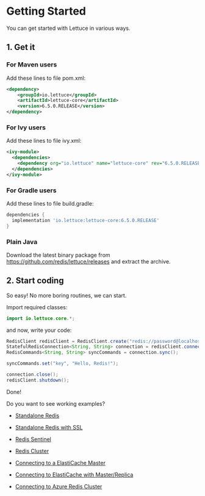 # Getting Started

You can get started with Lettuce in various ways.

## 1. Get it

### For Maven users

Add these lines to file pom.xml:

``` xml
<dependency>
    <groupId>io.lettuce</groupId>
    <artifactId>lettuce-core</artifactId>
    <version>6.5.0.RELEASE</version>
</dependency>
```

### For Ivy users

Add these lines to file ivy.xml:

``` xml
<ivy-module>
  <dependencies>
    <dependency org="io.lettuce" name="lettuce-core" rev="6.5.0.RELEASE"/>
  </dependencies>
</ivy-module>
```

### For Gradle users

Add these lines to file build.gradle:

``` groovy
dependencies {
  implementation 'io.lettuce:lettuce-core:6.5.0.RELEASE'
}
```

### Plain Java

Download the latest binary package from
<https://github.com/redis/lettuce/releases> and extract the
archive.

## 2. Start coding

So easy! No more boring routines, we can start.

Import required classes:

``` java
import io.lettuce.core.*;
```

and now, write your code:

``` java
RedisClient redisClient = RedisClient.create("redis://password@localhost:6379/0");
StatefulRedisConnection<String, String> connection = redisClient.connect();
RedisCommands<String, String> syncCommands = connection.sync();

syncCommands.set("key", "Hello, Redis!");

connection.close();
redisClient.shutdown();
```

Done!

Do you want to see working examples?

- [Standalone Redis](https://github.com/redis/lettuce/blob/main/src/test/java/io/lettuce/examples/ConnectToRedis.java)

- [Standalone Redis with SSL](https://github.com/redis/lettuce/blob/main/src/test/java/io/lettuce/examples/ConnectToRedisSSL.java)

- [Redis Sentinel](https://github.com/redis/lettuce/blob/main/src/test/java/io/lettuce/examples/ConnectToRedisUsingRedisSentinel.java)

- [Redis Cluster](https://github.com/redis/lettuce/blob/main/src/test/java/io/lettuce/examples/ConnectToRedisCluster.java)

- [Connecting to a ElastiCache Master](https://github.com/redis/lettuce/blob/main/src/test/java/io/lettuce/examples/ConnectToElastiCacheMaster.java)

- [Connecting to ElastiCache with Master/Replica](https://github.com/redis/lettuce/blob/main/src/test/java/io/lettuce/examples/ConnectToMasterSlaveUsingElastiCacheCluster.java)

- [Connecting to Azure Redis Cluster](https://github.com/redis/lettuce/blob/main/src/test/java/io/lettuce/examples/ConnectToRedisClusterSSL.java)

